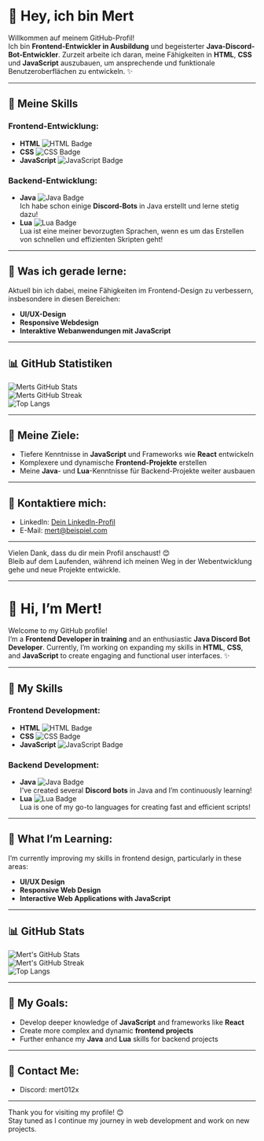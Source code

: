 # 👋 Hey, ich bin Mert

Willkommen auf meinem GitHub-Profil!  
Ich bin **Frontend-Entwickler in Ausbildung** und begeisterter **Java-Discord-Bot-Entwickler**. Zurzeit arbeite ich daran, meine Fähigkeiten in **HTML**, **CSS** und **JavaScript** auszubauen, um ansprechende und funktionale Benutzeroberflächen zu entwickeln. ✨

---

## 🔧 Meine Skills

### Frontend-Entwicklung:
- **HTML** ![HTML Badge](https://img.shields.io/badge/-HTML-E34F26?logo=html5&logoColor=white&style=flat)
- **CSS** ![CSS Badge](https://img.shields.io/badge/-CSS-1572B6?logo=css3&logoColor=white&style=flat)
- **JavaScript** ![JavaScript Badge](https://img.shields.io/badge/-JavaScript-F7DF1E?logo=javascript&logoColor=black&style=flat)

### Backend-Entwicklung:
- **Java** ![Java Badge](https://img.shields.io/badge/-Java-007396?logo=java&logoColor=white&style=flat)  
  Ich habe schon einige **Discord-Bots** in Java erstellt und lerne stetig dazu!
- **Lua** ![Lua Badge](https://img.shields.io/badge/-Lua-2C2D72?logo=lua&logoColor=white&style=flat)  
  Lua ist eine meiner bevorzugten Sprachen, wenn es um das Erstellen von schnellen und effizienten Skripten geht!

---

## 🚀 Was ich gerade lerne:
Aktuell bin ich dabei, meine Fähigkeiten im Frontend-Design zu verbessern, insbesondere in diesen Bereichen:
- **UI/UX-Design**
- **Responsive Webdesign**
- **Interaktive Webanwendungen mit JavaScript**

---

## 📊 GitHub Statistiken

![Merts GitHub Stats](https://github-readme-stats.vercel.app/api?username=MertJavaCraft&show_icons=true&theme=radical)  
![Merts GitHub Streak](https://streak-stats.demolab.com?user=MertJavaCraft&theme=radical&date_format=M%20j%5B%2C%20Y%5D)  
![Top Langs](https://github-readme-stats.vercel.app/api/top-langs/?username=MertJavaCraft&layout=compact&theme=radical)

---

## 🎯 Meine Ziele:
- Tiefere Kenntnisse in **JavaScript** und Frameworks wie **React** entwickeln
- Komplexere und dynamische **Frontend-Projekte** erstellen
- Meine **Java**- und **Lua**-Kenntnisse für Backend-Projekte weiter ausbauen

---

## 🔗 Kontaktiere mich:

- LinkedIn: [Dein LinkedIn-Profil](#)
- E-Mail: [mert@beispiel.com](mailto:mert@beispiel.com)

---

Vielen Dank, dass du dir mein Profil anschaust! 😊  
Bleib auf dem Laufenden, während ich meinen Weg in der Webentwicklung gehe und neue Projekte entwickle.

---







# 👋 Hi, I’m Mert!

Welcome to my GitHub profile!  
I’m a **Frontend Developer in training** and an enthusiastic **Java Discord Bot Developer**. Currently, I’m working on expanding my skills in **HTML**, **CSS**, and **JavaScript** to create engaging and functional user interfaces. ✨

---

## 🔧 My Skills

### Frontend Development:
- **HTML** ![HTML Badge](https://img.shields.io/badge/-HTML-E34F26?logo=html5&logoColor=white&style=flat)
- **CSS** ![CSS Badge](https://img.shields.io/badge/-CSS-1572B6?logo=css3&logoColor=white&style=flat)
- **JavaScript** ![JavaScript Badge](https://img.shields.io/badge/-JavaScript-F7DF1E?logo=javascript&logoColor=black&style=flat)

### Backend Development:
- **Java** ![Java Badge](https://img.shields.io/badge/-Java-007396?logo=java&logoColor=white&style=flat)  
  I’ve created several **Discord bots** in Java and I’m continuously learning!
- **Lua** ![Lua Badge](https://img.shields.io/badge/-Lua-2C2D72?logo=lua&logoColor=white&style=flat)  
  Lua is one of my go-to languages for creating fast and efficient scripts!

---

## 🚀 What I’m Learning:
I’m currently improving my skills in frontend design, particularly in these areas:
- **UI/UX Design**
- **Responsive Web Design**
- **Interactive Web Applications with JavaScript**

---

## 📊 GitHub Stats

![Mert's GitHub Stats](https://github-readme-stats.vercel.app/api?username=PashaO1&show_icons=true&theme=radical)  
![Mert's GitHub Streak](https://streak-stats.demolab.com?user=PashaO1&theme=radical&date_format=M%20j%5B%2C%20Y%5D)  
![Top Langs](https://github-readme-stats.vercel.app/api/top-langs/?username=PashaO1&layout=compact&theme=radical)

---

## 🎯 My Goals:
- Develop deeper knowledge of **JavaScript** and frameworks like **React**
- Create more complex and dynamic **frontend projects**
- Further enhance my **Java** and **Lua** skills for backend projects

---

## 🔗 Contact Me:

- Discord: mert012x


---

Thank you for visiting my profile! 😊  
Stay tuned as I continue my journey in web development and work on new projects.
